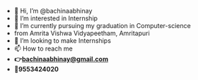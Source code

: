 - 👋 Hi, I’m @bachinaabhinay
- 👀 I’m interested in Internship 
- 🌱 I’m currently pursuing my graduation in Computer-science<br>
- from Amrita Vishwa Vidyapeetham, Amritapuri<br>
- 💞️ I’m looking to make Internships
- 📫 How to reach me 
- **👉bachinaabhinay@gmail.com**<br>
- **:call_me_hand:9553424020**<br>

<!---
bachinaabhinay/bachinaabhinay is a ✨ special ✨ repository because its `README.md` (this file) appears on your GitHub profile.
You can click the Preview link to take a look at your changes.
--->
